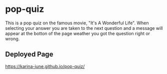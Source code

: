 # pop-quiz
This is a pop quiz on the famous movie, "It's A Wonderful Life".
When selecting your answer you are taken to the next question and a message will appear at the botton of the page weather you got the question right or wrong. 

## Deployed Page
https://karina-june.github.io/pop-quiz/
